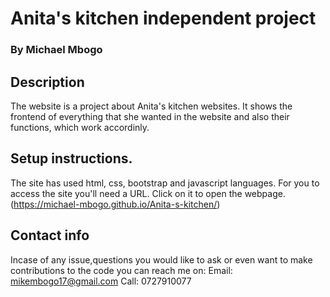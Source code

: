 # Anita's kitchen independent project
### By Michael Mbogo 
## Description
The website is a project about Anita's kitchen websites. It shows the frontend of everything that she wanted in the website and also their functions, which work accordinly. 
## Setup instructions.
The site has used html, css, bootstrap and javascript languages. For you to access the site you'll need a URL. Click on it to open the webpage. (https://michael-mbogo.github.io/Anita-s-kitchen/)
## Contact info 
Incase of any issue,questions you would like to ask or even want to make contributions to the code you can reach me on: Email: mikembogo17@gmail.com Call: 0727910077
